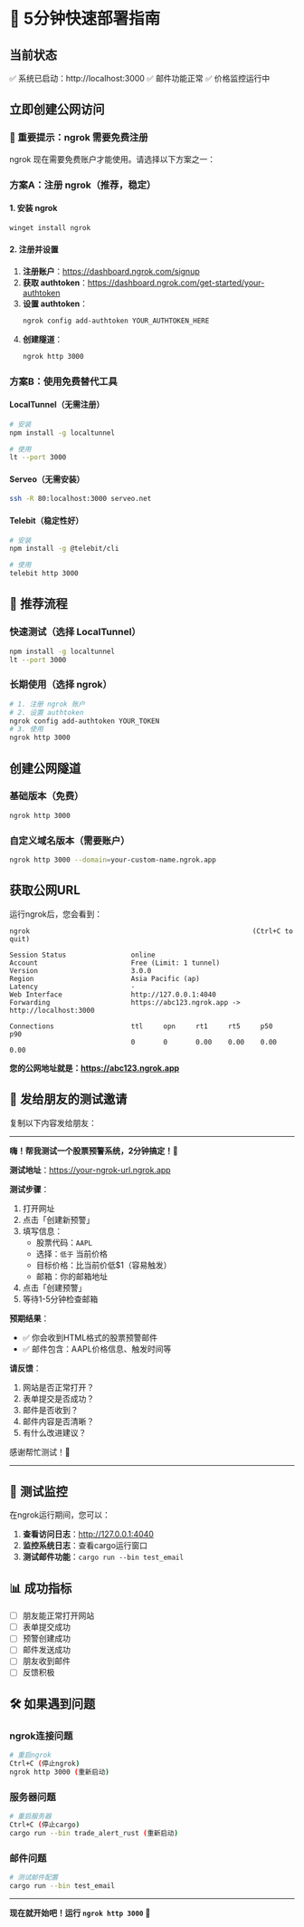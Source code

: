 # 🚀 5分钟快速部署指南

## 当前状态
✅ 系统已启动：http://localhost:3000
✅ 邮件功能正常
✅ 价格监控运行中

## 立即创建公网访问

### 🔐 重要提示：ngrok 需要免费注册
ngrok 现在需要免费账户才能使用。请选择以下方案之一：

### 方案A：注册 ngrok（推荐，稳定）

#### 1. 安装 ngrok
```bash
winget install ngrok
```

#### 2. 注册并设置
1. **注册账户**：https://dashboard.ngrok.com/signup
2. **获取 authtoken**：https://dashboard.ngrok.com/get-started/your-authtoken
3. **设置 authtoken**：
   ```bash
   ngrok config add-authtoken YOUR_AUTHTOKEN_HERE
   ```
4. **创建隧道**：
   ```bash
   ngrok http 3000
   ```

### 方案B：使用免费替代工具

#### LocalTunnel（无需注册）
```bash
# 安装
npm install -g localtunnel

# 使用
lt --port 3000
```

#### Serveo（无需安装）
```bash
ssh -R 80:localhost:3000 serveo.net
```

#### Telebit（稳定性好）
```bash
# 安装
npm install -g @telebit/cli

# 使用
telebit http 3000
```

## 🚀 推荐流程

### 快速测试（选择 LocalTunnel）
```bash
npm install -g localtunnel
lt --port 3000
```

### 长期使用（选择 ngrok）
```bash
# 1. 注册 ngrok 账户
# 2. 设置 authtoken
ngrok config add-authtoken YOUR_TOKEN
# 3. 使用
ngrok http 3000
```

## 创建公网隧道

### 基础版本（免费）
```bash
ngrok http 3000
```

### 自定义域名版本（需要账户）
```bash
ngrok http 3000 --domain=your-custom-name.ngrok.app
```

## 获取公网URL

运行ngrok后，您会看到：
```
ngrok                                                       (Ctrl+C to quit)

Session Status                online
Account                       Free (Limit: 1 tunnel)
Version                       3.0.0
Region                        Asia Pacific (ap)
Latency                       -
Web Interface                 http://127.0.0.1:4040
Forwarding                    https://abc123.ngrok.app -> http://localhost:3000

Connections                   ttl     opn     rt1     rt5     p50     p90
                              0       0       0.00    0.00    0.00    0.00
```

**您的公网地址就是：https://abc123.ngrok.app**

## 📧 发给朋友的测试邀请

复制以下内容发给朋友：

---

**嗨！帮我测试一个股票预警系统，2分钟搞定！🚀**

**测试地址**：https://your-ngrok-url.ngrok.app

**测试步骤**：
1. 打开网址 
2. 点击「创建新预警」
3. 填写信息：
   - 股票代码：`AAPL`
   - 选择：`低于` 当前价格
   - 目标价格：比当前价低$1（容易触发）
   - 邮箱：你的邮箱地址
4. 点击「创建预警」
5. 等待1-5分钟检查邮箱

**预期结果**：
- ✅ 你会收到HTML格式的股票预警邮件
- ✅ 邮件包含：AAPL价格信息、触发时间等

**请反馈**：
1. 网站是否正常打开？
2. 表单提交是否成功？  
3. 邮件是否收到？
4. 邮件内容是否清晰？
5. 有什么改进建议？

感谢帮忙测试！🙏

---

## 🎯 测试监控

在ngrok运行期间，您可以：

1. **查看访问日志**：http://127.0.0.1:4040
2. **监控系统日志**：查看cargo运行窗口
3. **测试邮件功能**：`cargo run --bin test_email`

## 📊 成功指标

- [ ] 朋友能正常打开网站
- [ ] 表单提交成功
- [ ] 预警创建成功  
- [ ] 邮件发送成功
- [ ] 朋友收到邮件
- [ ] 反馈积极

## 🛠️ 如果遇到问题

### ngrok连接问题
```bash
# 重启ngrok
Ctrl+C (停止ngrok)
ngrok http 3000 (重新启动)
```

### 服务器问题
```bash
# 重启服务器
Ctrl+C (停止cargo)
cargo run --bin trade_alert_rust (重新启动)
```

### 邮件问题
```bash
# 测试邮件配置
cargo run --bin test_email
```

---

**现在就开始吧！运行 `ngrok http 3000` 🚀** 